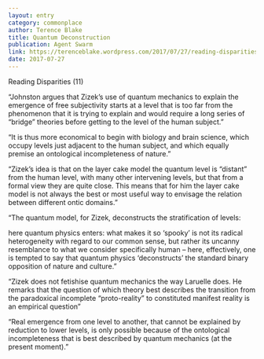 ```yaml
---
layout: entry
category: commonplace
author: Terence Blake
title: Quantum Deconstruction
publication: Agent Swarm
link: https://terenceblake.wordpress.com/2017/07/27/reading-disparities-11-quantum-deconstruction-and-formal-causality/
date: 2017-07-27
---
```


Reading Disparities (11)

“Johnston argues that Zizek’s use of quantum mechanics to explain the emergence of free subjectivity starts at a level that is too far from the phenomenon that it is trying to explain and would require a long series of “bridge” theories before getting to the level of the human subject.”

“It is thus more economical to begin with biology and brain science, which occupy levels just adjacent to the human subject, and which equally premise an ontological incompleteness of nature.”

“Zizek’s idea is that on the layer cake model the quantum level is “distant” from the human level, with many other intervening levels, but that from a formal view they are quite close. This means that for him the layer cake model is not always the best or most useful way to envisage the relation between different ontic domains.”

“The quantum model, for Zizek, deconstructs the stratification of levels:

here quantum physics enters: what makes it so ‘spooky’ is not its radical heterogeneity with regard to our common sense, but rather its uncanny resemblance to what we consider specifically human – here, effectively, one is tempted to say that quantum physics ‘deconstructs’ the standard binary opposition of nature and culture.”

“Zizek does not fetishise quantum mechanics the way Laruelle does. He remarks that the question of which theory best describes the transition from the paradoxical incomplete “proto-reality” to constituted manifest reality is an empirical question”

“Real emergence from one level to another, that cannot be explained by reduction to lower levels, is only possible because of the ontological incompleteness that is best described by quantum mechanics (at the present moment).”
